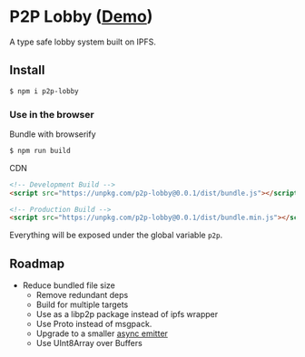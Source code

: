 # P2P Lobby ([Demo](https://mothepro.github.io/p2p-lobby/demo))
A type safe lobby system built on IPFS.

## Install
```bash
$ npm i p2p-lobby
```

### Use in the browser
Bundle with browserify
```bash
$ npm run build
```

CDN
```html
<!-- Development Build -->
<script src="https://unpkg.com/p2p-lobby@0.0.1/dist/bundle.js"></script>

<!-- Production Build -->
<script src="https://unpkg.com/p2p-lobby@0.0.1/dist/bundle.min.js"></script>
```
Everything will be exposed under the global variable `p2p`.

## Roadmap
+ Reduce bundled file size
  + Remove redundant deps
  + Build for multiple targets
  + Use as a libp2p package instead of ipfs wrapper
  + Use Proto instead of msgpack.
  + Upgrade to a smaller [async emitter](https://github.com/sindresorhus/emittery)
  + Use UInt8Array over Buffers
